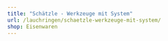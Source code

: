 ```yaml
---
title: "Schätzle - Werkzeuge mit System"
url: /lauchringen/schaetzle-werkzeuge-mit-system/
shop: Eisenwaren
---
```

